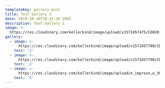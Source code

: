 ```yaml
---
templateKey: gallery-post
title: Test Gallery 1
date: 2019-10-10T19:32:29.590Z
description: Test Gallery 1
image: >-
  https://res.cloudinary.com/kellerkind/image/upload/v1572457475/CD6V0159_pfywad.jpg
gallery:
  - image: >-
      https://res.cloudinary.com/kellerkind/image/upload/v1572457788/CD6V0169_i0kue0.jpg
    text: '1'
  - image: >-
      https://res.cloudinary.com/kellerkind/image/upload/v1572457790/CD6V0134_yguwrz.jpg
    text: '2'
  - image: >-
      https://res.cloudinary.com/kellerkind/image/upload/e_improve,w_300,h_600,c_thumb,g_auto/v1572457788/CD6V0251_vivien_portrait-panorama_gnqo2n.jpg
    text: '3'
---
```


